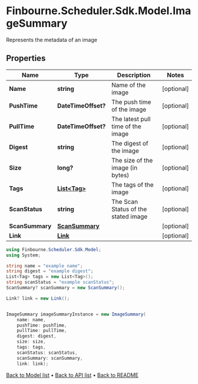 # Finbourne.Scheduler.Sdk.Model.ImageSummary
Represents the metadata of an image

## Properties

Name | Type | Description | Notes
------------ | ------------- | ------------- | -------------
**Name** | **string** | Name of the image | [optional] 
**PushTime** | **DateTimeOffset?** | The push time of the image | [optional] 
**PullTime** | **DateTimeOffset?** | The latest pull time of the image | [optional] 
**Digest** | **string** | The digest of the image | [optional] 
**Size** | **long?** | The size of the image (in bytes) | [optional] 
**Tags** | [**List&lt;Tag&gt;**](Tag.md) | The tags of the image | [optional] 
**ScanStatus** | **string** | The Scan Status of the stated image | [optional] 
**ScanSummary** | [**ScanSummary**](ScanSummary.md) |  | [optional] 
**Link** | [**Link**](Link.md) |  | [optional] 

```csharp
using Finbourne.Scheduler.Sdk.Model;
using System;

string name = "example name";
string digest = "example digest";
List<Tag> tags = new List<Tag>();
string scanStatus = "example scanStatus";
ScanSummary? scanSummary = new ScanSummary();

Link? link = new Link();


ImageSummary imageSummaryInstance = new ImageSummary(
    name: name,
    pushTime: pushTime,
    pullTime: pullTime,
    digest: digest,
    size: size,
    tags: tags,
    scanStatus: scanStatus,
    scanSummary: scanSummary,
    link: link);
```

[Back to Model list](../README.md#documentation-for-models) &#8226; [Back to API list](../README.md#documentation-for-api-endpoints) &#8226; [Back to README](../README.md)
